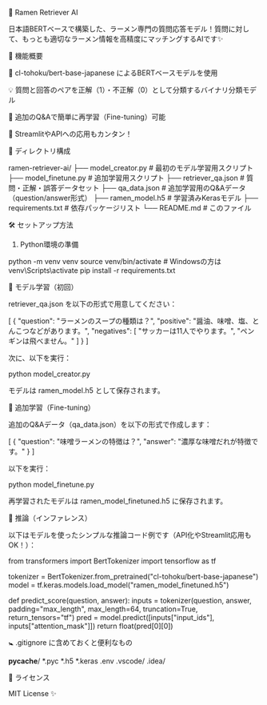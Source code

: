 🍜 Ramen Retriever AI

日本語BERTベースで構築した、ラーメン専門の質問応答モデル！質問に対して、もっとも適切なラーメン情報を高精度にマッチングするAIです✨

🚀 機能概要

🤖 cl-tohoku/bert-base-japanese によるBERTベースモデルを使用

💡 質問と回答のペアを正解（1）・不正解（0）として分類するバイナリ分類モデル

🔀 追加のQ&Aで簡単に再学習（Fine-tuning）可能

🧠 StreamlitやAPIへの応用もカンタン！

📜 ディレクトリ構成

ramen-retriever-ai/
├── model_creator.py         # 最初のモデル学習用スクリプト
├── model_finetune.py        # 追加学習用スクリプト
├── retriever_qa.json        # 質問・正解・誤答データセット
├── qa_data.json             # 追加学習用のQ&Aデータ（question/answer形式）
├── ramen_model.h5           # 学習済みKerasモデル
├── requirements.txt         # 依存パッケージリスト
└── README.md                # このファイル

🛠️ セットアップ方法

1. Python環境の準備

python -m venv venv
source venv/bin/activate  # Windowsの方は venv\Scripts\activate
pip install -r requirements.txt

🔪 モデル学習（初回）

retriever_qa.json を以下の形式で用意してください：

[
  {
    "question": "ラーメンのスープの種類は？",
    "positive": "醤油、味噌、塩、とんこつなどがあります。",
    "negatives": [
      "サッカーは11人でやります。",
      "ペンギンは飛べません。"
    ]
  }
]

次に、以下を実行：

python model_creator.py

モデルは ramen_model.h5 として保存されます。

🔄 追加学習（Fine-tuning）

追加のQ&Aデータ（qa_data.json）を以下の形式で作成します：

[
  {
    "question": "味噌ラーメンの特徴は？",
    "answer": "濃厚な味噌だれが特徴です。"
  }
]

以下を実行：

python model_finetune.py

再学習されたモデルは ramen_model_finetuned.h5 に保存されます。

🧪 推論（インファレンス）

以下はモデルを使ったシンプルな推論コード例です（API化やStreamlit応用もOK！）：

from transformers import BertTokenizer
import tensorflow as tf

tokenizer = BertTokenizer.from_pretrained("cl-tohoku/bert-base-japanese")
model = tf.keras.models.load_model("ramen_model_finetuned.h5")

def predict_score(question, answer):
    inputs = tokenizer(question, answer, padding="max_length", max_length=64, truncation=True, return_tensors="tf")
    pred = model.predict([inputs["input_ids"], inputs["attention_mask"]])
    return float(pred[0][0])

🚼 .gitignore に含めておくと便利なもの

__pycache__/
*.pyc
*.h5
*.keras
.env
.vscode/
.idea/

📄 ライセンス

MIT License ✨

